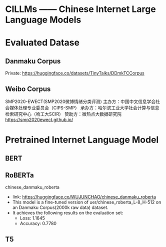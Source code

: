# CILLMs —— Chinese Internet Large Language Models

# Evaluated Datase

## Danmaku Corpus
Private: https://huggingface.co/datasets/TinyTalks/DDmkTCCorpus
## Weibo Corpus
SMP2020-EWECT(SMP2020微博情绪分类评测)
主办方：中国中文信息学会社会媒体处理专业委员会（CIPS-SMP）
承办方：哈尔滨工业大学社会计算与信息检索研究中心（哈工大SCIR）
赞助方：微热点大数据研究院
https://smp2020ewect.github.io/

# Pretrained Internet Language Model

## BERT

## RoBERTa

chinese_danmaku_roberta
- link: https://huggingface.co/WUJUNCHAO/chinese_danmaku_roberta
- This model is a fine-tuned version of uer/chinese_roberta_L-8_H-512 on an Danmaku Corpus(2000k raw data) dataset. 
- It achieves the following results on the evaluation set:
  - Loss: 1.1645
  - Accuracy: 0.7780

## T5
